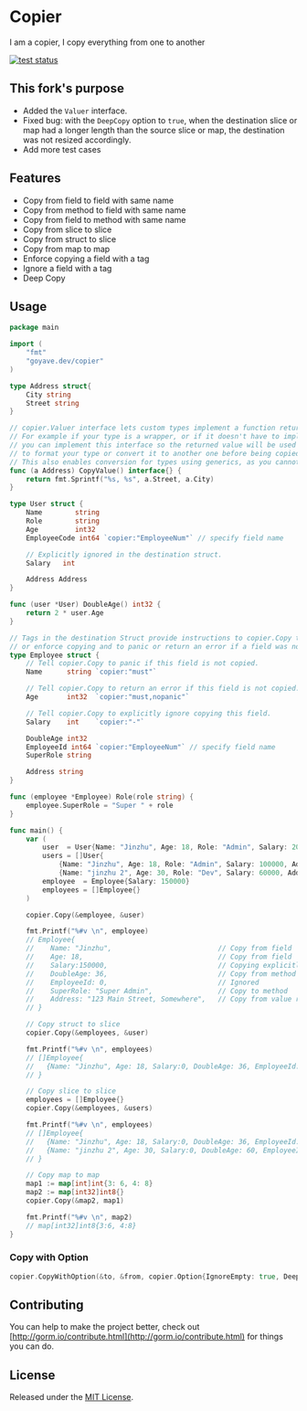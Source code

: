 # Copier

  I am a copier, I copy everything from one to another

[![test status](https://github.com/go-goyave/copier/workflows/tests/badge.svg?branch=master "test status")](https://github.com/go-goyave/copier/actions)

## This fork's purpose

- Added the `Valuer` interface.
- Fixed bug: with the `DeepCopy` option to `true`, when the destination slice or map had a longer length than the source slice or map, the destination was not resized accordingly.
- Add more test cases

## Features

* Copy from field to field with same name
* Copy from method to field with same name
* Copy from field to method with same name
* Copy from slice to slice
* Copy from struct to slice
* Copy from map to map
* Enforce copying a field with a tag
* Ignore a field with a tag
* Deep Copy

## Usage

```go
package main

import (
	"fmt"
	"goyave.dev/copier"
)

type Address struct{
	City string
	Street string
} 

// copier.Valuer interface lets custom types implement a function returning the actual value to copy.
// For example if your type is a wrapper, or if it doesn't have to implement `sql/driver.Valuer`,
// you can implement this interface so the returned value will be used instead. It can also be used
// to format your type or convert it to another one before being copied.
// This also enables conversion for types using generics, as you cannot use them with `TypeConverter`.
func (a Address) CopyValue() interface{} {
	return fmt.Sprintf("%s, %s", a.Street, a.City)
}

type User struct {
	Name        string
	Role        string
	Age         int32
	EmployeeCode int64 `copier:"EmployeeNum"` // specify field name

	// Explicitly ignored in the destination struct.
	Salary   int

	Address Address
}

func (user *User) DoubleAge() int32 {
	return 2 * user.Age
}

// Tags in the destination Struct provide instructions to copier.Copy to ignore
// or enforce copying and to panic or return an error if a field was not copied.
type Employee struct {
	// Tell copier.Copy to panic if this field is not copied.
	Name      string `copier:"must"`

	// Tell copier.Copy to return an error if this field is not copied.
	Age       int32  `copier:"must,nopanic"`

	// Tell copier.Copy to explicitly ignore copying this field.
	Salary    int    `copier:"-"`

	DoubleAge int32
	EmployeeId int64 `copier:"EmployeeNum"` // specify field name
	SuperRole string

	Address string
}

func (employee *Employee) Role(role string) {
	employee.SuperRole = "Super " + role
}

func main() {
	var (
		user  = User{Name: "Jinzhu", Age: 18, Role: "Admin", Salary: 200000, Address: Address{Street: "123 Main Street", City: "Somewhere"}}
		users = []User{
			{Name: "Jinzhu", Age: 18, Role: "Admin", Salary: 100000, Address: Address{Street: "124 Secondary Street", City: "SomewhereElse"}},
			{Name: "jinzhu 2", Age: 30, Role: "Dev", Salary: 60000, Address: Address{Street: "125 Secondary Street", City: "SomewhereElse"}}}
		employee  = Employee{Salary: 150000}
		employees = []Employee{}
	)

	copier.Copy(&employee, &user)

	fmt.Printf("%#v \n", employee)
	// Employee{
	//    Name: "Jinzhu",                          // Copy from field
	//    Age: 18,                                 // Copy from field
	//    Salary:150000,                           // Copying explicitly ignored
	//    DoubleAge: 36,                           // Copy from method
	//    EmployeeId: 0,                           // Ignored
	//    SuperRole: "Super Admin",                // Copy to method
	//    Address: "123 Main Street, Somewhere",   // Copy from value returned by CopyValue()
	// }

	// Copy struct to slice
	copier.Copy(&employees, &user)

	fmt.Printf("%#v \n", employees)
	// []Employee{
	//   {Name: "Jinzhu", Age: 18, Salary:0, DoubleAge: 36, EmployeeId: 0, SuperRole: "Super Admin", Address: "123 Main Street, Somewhere"}
	// }

	// Copy slice to slice
	employees = []Employee{}
	copier.Copy(&employees, &users)

	fmt.Printf("%#v \n", employees)
	// []Employee{
	//   {Name: "Jinzhu", Age: 18, Salary:0, DoubleAge: 36, EmployeeId: 0, SuperRole: "Super Admin", Address: "124 Secondary Street, SomewhereElse"},
	//   {Name: "jinzhu 2", Age: 30, Salary:0, DoubleAge: 60, EmployeeId: 0, SuperRole: "Super Dev", Address: "125 Secondary Street, SomewhereElse"},
	// }

 	// Copy map to map
	map1 := map[int]int{3: 6, 4: 8}
	map2 := map[int32]int8{}
	copier.Copy(&map2, map1)

	fmt.Printf("%#v \n", map2)
	// map[int32]int8{3:6, 4:8}
}
```

### Copy with Option

```go
copier.CopyWithOption(&to, &from, copier.Option{IgnoreEmpty: true, DeepCopy: true})
```

## Contributing

You can help to make the project better, check out [http://gorm.io/contribute.html](http://gorm.io/contribute.html) for things you can do.

## License

Released under the [MIT License](https://goyave.dev/copier/blob/master/License).
